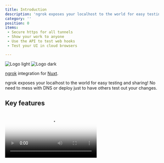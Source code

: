 ```yaml
---
title: Introduction
description: 'ngrok exposes your localhost to the world for easy testing and sharing! No need to mess with DNS or deploy just to have others test out your changes'
category: ''
position: 0
items:
 - Secure https for all tunnels
 - Show your work to anyone
 - Use the API to test web hooks
 - Test your UI in cloud browsers

---
```


<img src="/preview.svg" class="light-img" alt="Logo light" />
<img src="/preview-dark.svg" class="dark-img" alt="Logo dark" />

[ngrok](https://github.com/bubenshchykov/ngrok) integration for [Nuxt](https://nuxtjs.org/).

ngrok exposes your localhost to the world for easy testing and sharing! No need to mess with DNS or deploy just to have others test out your changes.

## Key features

<list :items="items"></list>

<video poster="https://res.cloudinary.com/nuxt/video/upload/v1588091670/ngrok-module_ihfpnh.jpg" loop="loop" plays-inline="true" controls="controls">
  <source src="https://res.cloudinary.com/nuxt/video/upload/v1588091670/ngrok-module_ihfpnh.webm" type="video/webm">
  <source src="https://res.cloudinary.com/nuxt/video/upload/v1592314331/ngrok-module_ihfpnh.mp4" type="video/mp4">
  <source src="https://res.cloudinary.com/nuxt/video/upload/v1588091670/ngrok-module_ihfpnh.ogv" type="video/ogg">
</video>

